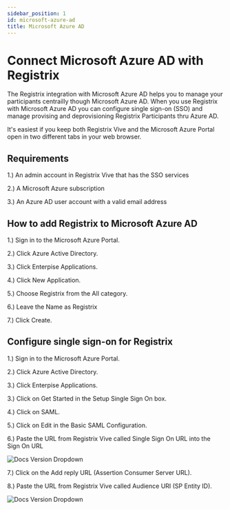 ```yaml
---
sidebar_position: 1
id: microsoft-azure-ad
title: Microsoft Azure AD
---
```


# Connect Microsoft Azure AD with Registrix

The Registrix integration with Microsoft Azure AD helps you to manage your participants centrailly though Microsoft Azure AD.  When you use Registrix with Microsoft Azure AD you can configure single sign-on (SSO) and manage provising and deprovisioning Registrix Participants thru Azure AD.

It's easiest if you keep both Registrix Vive and the Microsoft Azure Portal open in two different tabs in your web browser.


## Requirements

1.) An admin account in Registrix Vive that has the SSO services

2.) A Microsoft Azure subscription

3.) An Azure AD user account with a valid email address



## How to add Registrix to Microsoft Azure AD

1.) Sign in to the Microsoft Azure Portal.

2.) Click Azure Active Directory.

3.) Click Enterpise Applications.

4.) Click New Application.

5.) Choose Registrix from the All category.

6.) Leave the Name as Registrix

7.) Click Create.


## Configure single sign-on for Registrix

1.) Sign in to the Microsoft Azure Portal.

2.) Click Azure Active Directory.

3.) Click Enterpise Applications.

3.) Click on Get Started in the Setup Single Sign On box.

4.) Click on SAML.

5.) Click on Edit in the Basic SAML Configuration.

6.) Paste the URL from Registrix Vive called Single Sign On URL into the Sign On URL

![Docs Version Dropdown](/img/sso/azure/azure-1.jpg)

7.) Click on the Add reply URL (Assertion Consumer Server URL).

8.) Paste the URL from Registrix Vive called Audience URI (SP Entity ID).

![Docs Version Dropdown](/img/sso/azure/azure-4.jpg)




